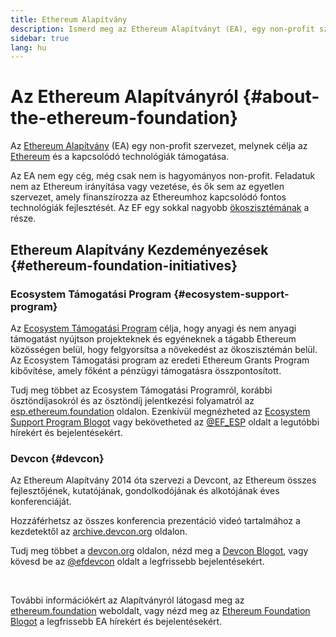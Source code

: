```yaml
---
title: Ethereum Alapítvány
description: Ismerd meg az Ethereum Alapítványt (EA), egy non-profit szervezetet, melynek célja az Ethereum és a hozzá kapcsolódó technológiák támogatása.
sidebar: true
lang: hu
---
```


# Az Ethereum Alapítványról {#about-the-ethereum-foundation}

<Logo/>

Az [Ethereum Alapítvány](http://ethereum.foundation/) (EA) egy non-profit szervezet, melynek célja az [Ethereum](/en/what-is-ethereum/) és a kapcsolódó technológiák támogatása.

Az EA nem egy cég, még csak nem is hagyományos non-profit. Feladatuk nem az Ethereum irányítása vagy vezetése, és ők sem az egyetlen szervezet, amely finanszírozza az Ethereumhoz kapcsolódó fontos technológiák fejlesztését. Az EF egy sokkal nagyobb [ökoszisztémának](/en/community/) a része.

## Ethereum Alapítvány Kezdeményezések {#ethereum-foundation-initiatives}

### Ecosystem Támogatási Program {#ecosystem-support-program}

Az [Ecosystem Támogatási Program](https://esp.ethereum.foundation/) célja, hogy anyagi és nem anyagi támogatást nyújtson projekteknek és egyéneknek a tágabb Ethereum közösségen belül, hogy felgyorsítsa a növekedést az ökoszisztémán belül. Az Ecosystem Támogatási program az eredeti Ethereum Grants Program kibővítése, amely főként a pénzügyi támogatásra összpontosított.

Tudj meg többet az Ecosystem Támogatási Programról, korábbi ösztöndíjasokról és az ösztöndíj jelentkezési folyamatról az [esp.ethereum.foundation](https://esp.ethereum.foundation/) oldalon. Ezenkívül megnézheted az [Ecosystem Support Program Blogot](https://blog.ethereum.org/category/ecosystem-support-program/) vagy bekövetheted az [@EF_ESP](https://twitter.com/EF_ESP) oldalt a legutóbbi hírekért és bejelentésekért.

### Devcon {#devcon}

Az Ethereum Alapítvány 2014 óta szervezi a Devcont, az Ethereum összes fejlesztőjének, kutatójának, gondolkodójának és alkotójának éves konferenciáját.

Hozzáférhetsz az összes konferencia prezentáció videó tartalmához a kezdetektől az [archive.devcon.org](https://archive.devcon.org/) oldalon.

Tudj meg többet a [devcon.org](https://devcon.org/) oldalon, nézd meg a [Devcon Blogot](https://blog.ethereum.org/category/devcon/), vagy kövesd be az [@efdevcon](https://twitter.com/EFDevcon) oldalt a legfrissebb bejelentésekért.

<br/>

További információkért az Alapítványról látogasd meg az [ethereum.foundation](http://ethereum.foundation/) weboldalt, vagy nézd meg az [Ethereum Foundation Blogot](https://blog.ethereum.org/) a legfrissebb EA hírekért és bejelentésekért.
